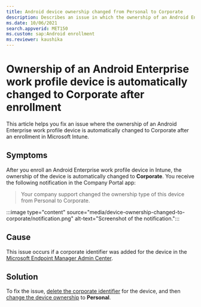 ```yaml
---
title: Android device ownership changed from Personal to Corporate
description: Describes an issue in which the ownership of an Android Enterprise work profile device is automatically changed to Corporate after an enrollment in Microsoft Intune.
ms.date: 10/06/2021
search.appverid: MET150
ms.custom: sap:Android enrollment
ms.reviewer: kaushika
---
```

# Ownership of an Android Enterprise work profile device is automatically changed to Corporate after enrollment

This article helps you fix an issue where the ownership of an Android Enterprise work profile device is automatically changed to Corporate after an enrollment in Microsoft Intune.

## Symptoms

After you enroll an Android Enterprise work profile device in Intune, the ownership of the device is automatically changed to **Corporate**. You receive the following notification in the Company Portal app:

> Your company support changed the ownership type of this device from Personal to Corporate.

:::image type="content" source="media/device-ownership-changed-to-corporate/notification.png" alt-text="Screenshot of the notification.":::

## Cause

This issue occurs if a corporate identifier was added for the device in the [Microsoft Endpoint Manager Admin Center](https://go.microsoft.com/fwlink/?linkid=2109431).

## Solution

To fix the issue, [delete the corporate identifier](/mem/intune/enrollment/corporate-identifiers-add#delete-corporate-identifiers) for the device, and then [change the device ownership](/mem/intune/enrollment/corporate-identifiers-add#change-device-ownership) to **Personal**.
